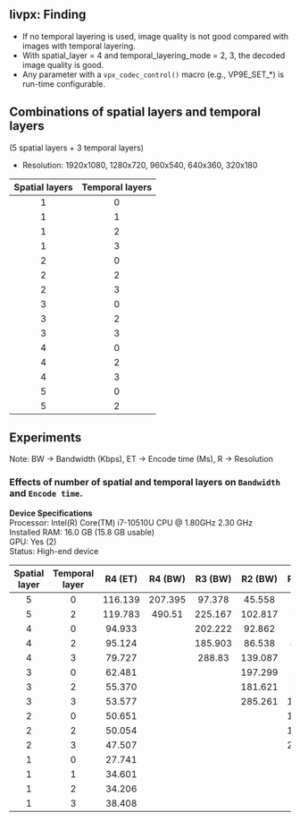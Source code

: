 ## livpx: Finding
* If no temporal layering is used, image quality is not good compared with images with temporal layering.
* With spatial_layer = 4 and temporal_layering_mode = 2, 3, the decoded image quality is good.
* Any parameter with a ```vpx_codec_control()``` macro (e.g., VP9E_SET_*) is run-time configurable.

## Combinations of spatial layers and temporal layers
(5 spatial layers + 3 temporal layers)
* Resolution: 1920x1080, 1280x720, 960x540, 640x360, 320x180

| Spatial layers  | Temporal layers  | 
|:-------------:|:-------------:|
| 1 | 0 | 
| 1 | 1 | 
| 1 | 2 | 
| 1 | 3 |
| 2 | 0 |
| 2 | 2 |
| 2 | 3 |
| 3 | 0 | 
| 3 | 2 | 
| 3 | 3 |
| 4 | 0 |
| 4 | 2 |
| 4 | 3 |
| 5 | 0 |
| 5 | 2 |

## Experiments
Note: BW -> Bandwidth (Kbps), ET -> Encode time (Ms), R -> Resolution

### Effects of number of spatial and temporal layers on ```Bandwidth``` and ```Encode time```.
**Device Specifications**<br>
Processor:	Intel(R) Core(TM) i7-10510U CPU @ 1.80GHz   2.30 GHz<br>
Installed RAM:	16.0 GB (15.8 GB usable)<br>
GPU: Yes (2)<br>
Status: High-end device

| Spatial layer | Temporal layer | R4 (ET) | R4 (BW) | R3 (BW) | R2 (BW) | R1 (BW) | R0 (BW) |
|:-------------:|:---------------:|:------:|:-------:|:-------:|:-------:|:-------:|:-------:|
| 5 | 0 | 116.139 | 207.395 | 97.378 | 45.558 | 18.166 | 5.354 |
| 5 | 2 | 119.783 | 490.51 | 225.167 | 102.817 | 36.836 | 12.9 |
| 4 | 0 | 94.933 | | 202.222 | 92.862 | 42.7 | 14.435 |
| 4 | 2 | 95.124 | | 185.903 | 86.538 | 41.448 | 14.084 |
| 4 | 3 | 79.727 | | 288.83 | 139.087 | 58.351 | 13.539 |
| 3 | 0 | 62.481 | |  | 197.299 | 86.272 | 34.61 |
| 3 | 2 | 55.370 | |  | 181.621 | 82.413 | 33.212 |
| 3 | 3 | 53.577 | |  | 285.261 | 127.452 | 33.672 |
| 2 | 0 | 50.651 | |  |  | 197.512 | 65.41 |
| 2 | 2 | 50.054 | |  |  | 180.421 | 63.393 |
| 2 | 3 | 47.507 | |  |  | 285.696 | 74.809 |
| 1 | 0 | 27.741 | |  |  |  | 220.384 |
| 1 | 1 | 34.601 | |  |  |  | 199.916 |
| 1 | 2 | 34.206 | |  |  |  | 158.044 |
| 1 | 3 | 38.408 | |  |  |  | 267.404 |

